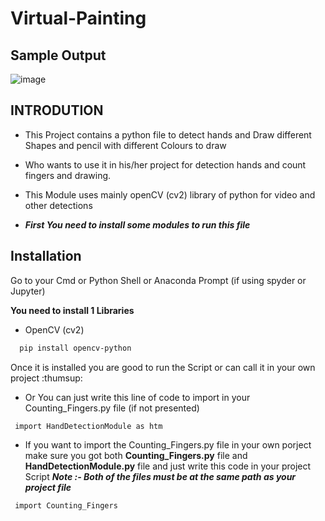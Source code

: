 # Virtual-Painting

## Sample Output
![image](https://github.com/MananPatel1105/Virtual-Painting/assets/104303233/d417dab7-1af5-4547-bee9-69b282d45f1b)

## INTRODUTION

- This Project contains a python file to detect hands and Draw different Shapes and pencil with different Colours to draw
- Who wants to use it in his/her project for detection hands and count fingers and drawing.
- This Module uses mainly openCV (cv2) library of python for video and other detections

- ***First You need to install some modules to run this file***





## Installation

Go to your Cmd or Python Shell or Anaconda Prompt (if using spyder or Jupyter)

**You need to install 1 Libraries**
- OpenCV (cv2)
```bash
  pip install opencv-python
```

Once it is installed you are good to run the Script or can call it in your own project
:thumsup:

- Or You can just write this line of code to import in your Counting_Fingers.py file (if not presented)
```bash
 import HandDetectionModule as htm
```

- If you want to import the Counting_Fingers.py file in your own porject make sure you got both **Counting_Fingers.py** file and **HandDetectionModule.py** file and just write this code in your project Script
***Note :- Both of the files must be at the same path as your project file***
```bash
 import Counting_Fingers
```
